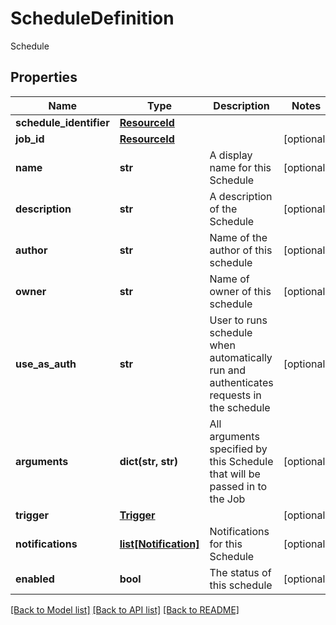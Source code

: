 # ScheduleDefinition

Schedule

## Properties
Name | Type | Description | Notes
------------ | ------------- | ------------- | -------------
**schedule_identifier** | [**ResourceId**](ResourceId.md) |  | 
**job_id** | [**ResourceId**](ResourceId.md) |  | [optional] 
**name** | **str** | A display name for this Schedule | [optional] 
**description** | **str** | A description of the Schedule | [optional] 
**author** | **str** | Name of the author of this schedule | [optional] 
**owner** | **str** | Name of owner of this schedule | [optional] 
**use_as_auth** | **str** | User to runs schedule when automatically run and authenticates   requests in the schedule | [optional] 
**arguments** | **dict(str, str)** | All arguments specified by this Schedule that will be passed in to the Job | [optional] 
**trigger** | [**Trigger**](Trigger.md) |  | [optional] 
**notifications** | [**list[Notification]**](Notification.md) | Notifications for this Schedule | [optional] 
**enabled** | **bool** | The status of this schedule | [optional] 

[[Back to Model list]](../README.md#documentation-for-models) [[Back to API list]](../README.md#documentation-for-api-endpoints) [[Back to README]](../README.md)


